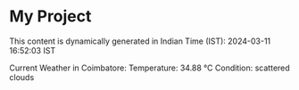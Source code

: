 # My Project

This content is dynamically generated in Indian Time (IST): 2024-03-11 16:52:03 IST


Current Weather in Coimbatore:
Temperature: 34.88 °C
Condition: scattered clouds
